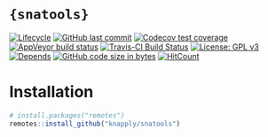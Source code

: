 
<!-- README.Rmd generates README.md. -->

# `{snatools}`

<!-- badges: start -->

[![Lifecycle](https://img.shields.io/badge/lifecycle-experimental-orange.svg)](https://www.tidyverse.org/lifecycle/#experimental)
[![GitHub last
commit](https://img.shields.io/github/last-commit/knapply/snatools.svg)](https://github.com/knapply/snatools/commits/master)
[![Codecov test
coverage](https://codecov.io/gh/knapply/snatools/branch/master/graph/badge.svg)](https://codecov.io/gh/knapply/snatools?branch=master)
[![AppVeyor build
status](https://ci.appveyor.com/api/projects/status/github/knapply/snatools?branch=master&svg=true)](https://ci.appveyor.com/project/knapply/snatools)
[![Travis-CI Build
Status](https://travis-ci.org/knapply/snatools.svg?branch=master)](https://travis-ci.org/knapply/snatools)
[![License: GPL
v3](https://img.shields.io/badge/License-GPLv3-blue.svg)](https://www.gnu.org/licenses/gpl-3.0)
[![Depends](https://img.shields.io/badge/Depends-GNU_R%3E=3.3-blue.svg)](https://www.r-project.org/)
[![GitHub code size in
bytes](https://img.shields.io/github/languages/code-size/knapply/snatools.svg)](https://github.com/knapply/snatools)
[![HitCount](http://hits.dwyl.io/knapply/snatools.svg)](http://hits.dwyl.io/knapply/snatools)
<!-- badges: end -->

# Installation

``` r
# install.packages("remotes")
remotes::install_github("knapply/snatools")
```
